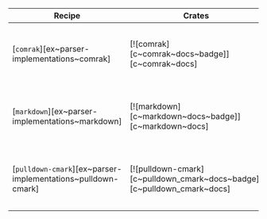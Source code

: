 | Recipe | Crates | Categories |
|--------|--------|------------|
| [`comrak`][ex~parser-implementations~comrak] | [![comrak][c~comrak~docs~badge]][c~comrak~docs] | [![cat~parser-implementations][cat~parser-implementations~badge]][cat~parser-implementations] |
| [`markdown`][ex~parser-implementations~markdown] | [![markdown][c~markdown~docs~badge]][c~markdown~docs] | [![cat~parser-implementations][cat~parser-implementations~badge]][cat~parser-implementations] |
| [`pulldown-cmark`][ex~parser-implementations~pulldown-cmark] | [![pulldown-cmark][c~pulldown_cmark~docs~badge]][c~pulldown_cmark~docs] | [![cat~parser-implementations][cat~parser-implementations~badge]][cat~parser-implementations] |
